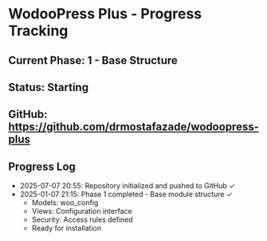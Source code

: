 # WodooPress Plus - Progress Tracking

## Current Phase: 1 - Base Structure
## Status: Starting
## GitHub: https://github.com/drmostafazade/wodoopress-plus

## Progress Log
- 2025-07-07 20:55: Repository initialized and pushed to GitHub ✓
- 2025-01-07 21:15: Phase 1 completed - Base module structure ✓
  - Models: woo_config
  - Views: Configuration interface
  - Security: Access rules defined
  - Ready for installation
